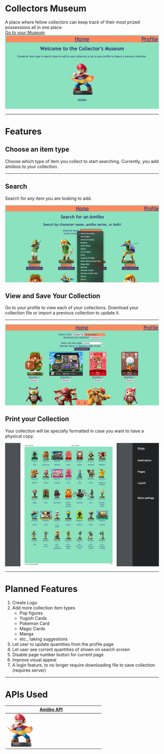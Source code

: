 # Collectors Museum
A place where fellow collectors can keep track of their most prized possessions all in one place.
<br>
[Go to your Museum](https://leafy-lolly-b92f39.netlify.app)
![Home Page](./assets/examples/home.png)

---
# Features
## Choose an item type
Choose which type of item you collect to start searching. Currently, you add amiibos to your collection.

---

## Search 
Search for any item you are looking to add.

![Search](./assets/examples/search.png)

## View and Save Your Collection
Go to your profile to view each of your collections. Download your collection file or import a previous collection to update it.

---

![Your Collection](./assets/examples/your-collection.png)

## Print your Collection
Your collection will be specially formatted in case you want to have a physical copy.

![Print](./assets/examples/print.png)

---

# Planned Features
1. Create Logo
2. Add more collection item types
   - Pop figures
   - Yugioh Cards
   - Pokemon Card
   - Magic Cards
   - Manga
   - etc., taking suggestions
3. Let user to update quantities from the profile page
4. Let user see current quantities of shown on search screen
5. Disable page number button for current page
6. Improve visual appeal
7. A login feature, to no longer require downloading file to save collection (requires server)

---

# APIs Used

<table>
<thead>
	<tr>
		<th><a  href="https://amiiboapi.com/" >Amiibo API</a> </th>
        <th> </th>
	</tr>
</thead>
<tbody>
	<tr>
		<td><a  href="https://amiiboapi.com/"><img src="./assets/amiibos.png" alt="Amiibos API" height="30%" width="30%"></a></td>
		<td>
	</tr>
</tbody>
</table>
